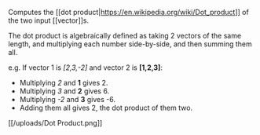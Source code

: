 Computes the [[dot product|https://en.wikipedia.org/wiki/Dot_product]] of the two input [[vector]]s.

The dot product is algebraically defined as taking 2 vectors of the same length, and multiplying each number side-by-side, and then summing them all. 

e.g. If vector 1 is *[2,3,-2]* and vector 2 is **[1,2,3]**:
  - Multiplying *2* and **1** gives 2.
  - Multiplying *3* and **2** gives 6.
  - Multiplying *-2* and **3** gives -6.
  - Adding them all gives 2, the dot product of them two.
  
[[/uploads/Dot Product.png]]
